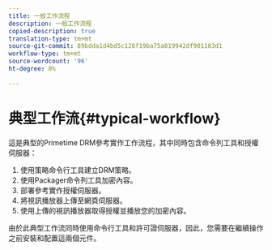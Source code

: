 ```yaml
---
title: 一般工作流程
description: 一般工作流程
copied-description: true
translation-type: tm+mt
source-git-commit: 89bdda1d4bd5c126f19ba75a819942df901183d1
workflow-type: tm+mt
source-wordcount: '96'
ht-degree: 0%

---
```



# 典型工作流{#typical-workflow}

這是典型的Primetime DRM參考實作工作流程，其中同時包含命令列工具和授權伺服器：

1. 使用策略命令行工具建立DRM策略。
1. 使用Packager命令列工具加密內容。
1. 部署參考實作授權伺服器。
1. 將視訊播放器上傳至網頁伺服器。
1. 使用上傳的視訊播放器取得授權並播放您的加密內容。

由於此典型工作流同時使用命令行工具和許可證伺服器，因此，您需要在繼續操作之前安裝和配置這兩個元件。
